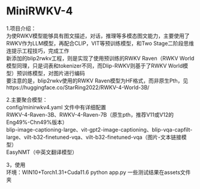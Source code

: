 # MiniRWKV-4
1.项目介绍：<br>
为使RWKV模型能够具有图文描述，对话，推理等多模态图文能力，主要使用了RWKV作为LLM模型，再配合CLIP，VIT等预训练模型，和Two Stage二阶段思维连提示工程技巧，完成工作 <br>
新添加的blip2rwkv工程，则是实现了使用预训练的RWKV Raven（RWKV World模型同理，只是词表和tokenizer不同，而Dlip-RWKV则基于了RWKV World模型）预训练模型，对图片进行编码  <br>
要注意的是，blip2rwkv使用的RWKV Raven模型为HF格式，而非原生Pth，见https://huggingface.co/StarRing2022/RWKV-4-World-3B/ <br>

2.主要聚合模型：<br>
config/minirwkv4.yaml 文件中有详细配置<br>
RWKV-4-Raven-3B、RWKV-4-Raven-7B（原生pth，推荐V11或V12的Eng49%-Chn49%版本）<br>
blip-image-captioning-large、vit-gpt2-image-captioning、blip-vqa-capfilt-large、vilt-b32-finetuned-vqa、vilt-b32-finetuned-vqa（图片-文本链接模型）<br>
EasyNMT（中英文翻译模型）

3，使用<br>
环境：WIN10+Torch1.31+Cuda11.6
python app.py
一些测试结果在assets文件夹
